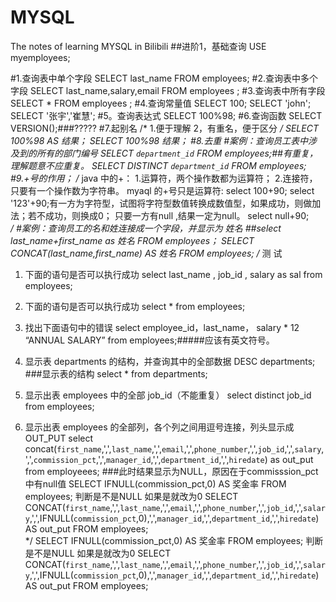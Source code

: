 # MYSQL
The notes of learning MYSQL in Bilibili
##进阶1，基础查询
USE myemployees;

#1.查询表中单个字段
SELECT last_name FROM employees;
#2.查询表中多个字段
SELECT last_name,salary,email FROM employees ;
#3.查询表中所有字段
SELECT * FROM employees ;
#4.查询常量值
SELECT 100;
SELECT 'john';
SELECT '张宇','崔慧';
#5。查询表达式
SELECT 100%98;
#6.查询函数
SELECT VERSION();###?????
#7.起别名
/*
1.便于理解
2，有重名，便于区分
*/
SELECT 100%98 AS 结果；
SELECT 100%98 结果；
#8.去重
#案例：查询员工表中涉及到的所有的部门编号
SELECT `department_id` FROM employees;##有重复，理解题意不应重复。
SELECT DISTINCT `department_id` FROM employees;
#9.+号的作用；
/*
java 中的+：
1.运算符，两个操作数都为运算符；
2.连接符，只要有一个操作数为字符串。
myaql 的+号只是运算符:
   select 100+90;
   select '123'+90;有一方为字符型，试图将字符型数值转换成数值型，如果成功，则做加法；若不成功，则换成0；
                只要一方有null ,结果一定为null。
   select null+90;      
*/
#案例：查询员工的名和姓连接成一个字段，并显示为 姓名
##select last_name+first_name as 姓名 FROM employees；
SELECT CONCAT(last_name,first_name) AS 姓名 FROM employees;
/*
          测 试
1. 下面的语句是否可以执行成功
select last_name , job_id , salary as sal
from employees;
2. 下面的语句是否可以执行成功
select * from employees;

3. 找出下面语句中的错误
select employee_id，last_name，
salary * 12 “ANNUAL SALARY”
from employees;#####应该有英文符号。

4. 显示表 departments 的结构，并查询其中的全部数据
      DESC departments;  ###显示表的结构
      select * from departments;
      
5. 显示出表 employees 中的全部 job_id（不能重复）
      select distinct job_id from employees;

6. 显示出表 employees 的全部列，各个列之间用逗号连接，列头显示成 OUT_PUT
      select concat(`first_name`,',',`last_name`,',',`email`,',',`phone_number`,',',`job_id`,',',`salary`,',',`commission_pct`,',',`manager_id`,',',`department_id`,',',`hiredate`)
      as out_put from employeees;   ###此时结果显示为NULL，原因在于commisssion_pct 中有null值
 SELECT IFNULL(commission_pct,0) AS 奖金率 FROM employees;   判断是不是NULL 如果是就改为0
 SELECT CONCAT(`first_name`,',',`last_name`,',',`email`,',',`phone_number`,',',`job_id`,',',`salary`,',',IFNULL(`commission_pct`,0),',',`manager_id`,',',`department_id`,',',`hiredate`)
      AS out_put FROM employees;   
*/
SELECT IFNULL(commission_pct,0) AS 奖金率 FROM employees;   判断是不是NULL 如果是就改为0
SELECT CONCAT(`first_name`,',',`last_name`,',',`email`,',',`phone_number`,',',`job_id`,',',`salary`,',',IFNULL(`commission_pct`,0),',',`manager_id`,',',`department_id`,',',`hiredate`)
      AS out_put FROM employees;
